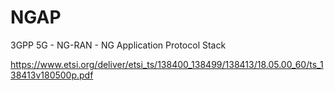 # NGAP
3GPP  5G - NG-RAN - NG Application Protocol Stack


https://www.etsi.org/deliver/etsi_ts/138400_138499/138413/18.05.00_60/ts_138413v180500p.pdf


